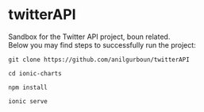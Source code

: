 # twitterAPI
Sandbox for the Twitter API project, boun related.  
Below you may find steps to successfully run the project:

```
git clone https://github.com/anilgurboun/twitterAPI
```

```
cd ionic-charts
```

```
npm install
```

```
ionic serve
```
